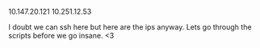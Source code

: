 10.147.20.121
10.251.12.53

I doubt we can ssh here but here are the ips anyway.
Lets go through the scripts before we go insane. <3
